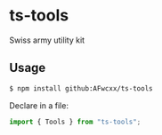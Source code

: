 # ts-tools
Swiss army utility kit

## Usage

```bash
$ npm install github:AFwcxx/ts-tools
```

Declare in a file:

```javascript
import { Tools } from "ts-tools";
```


